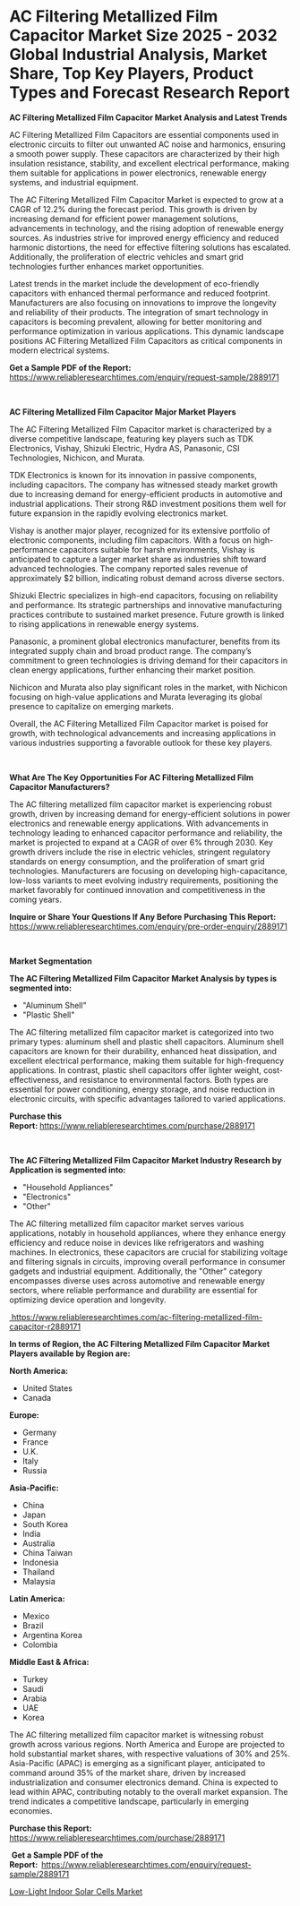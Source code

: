 <p><h1>AC Filtering Metallized Film Capacitor Market Size 2025 - 2032 Global Industrial Analysis, Market Share, Top Key Players, Product Types and Forecast Research Report</h1></p><p><strong>AC Filtering Metallized Film Capacitor Market Analysis and Latest Trends</strong></p>
<p><p>AC Filtering Metallized Film Capacitors are essential components used in electronic circuits to filter out unwanted AC noise and harmonics, ensuring a smooth power supply. These capacitors are characterized by their high insulation resistance, stability, and excellent electrical performance, making them suitable for applications in power electronics, renewable energy systems, and industrial equipment.</p><p>The AC Filtering Metallized Film Capacitor Market is expected to grow at a CAGR of 12.2% during the forecast period. This growth is driven by increasing demand for efficient power management solutions, advancements in technology, and the rising adoption of renewable energy sources. As industries strive for improved energy efficiency and reduced harmonic distortions, the need for effective filtering solutions has escalated. Additionally, the proliferation of electric vehicles and smart grid technologies further enhances market opportunities.</p><p>Latest trends in the market include the development of eco-friendly capacitors with enhanced thermal performance and reduced footprint. Manufacturers are also focusing on innovations to improve the longevity and reliability of their products. The integration of smart technology in capacitors is becoming prevalent, allowing for better monitoring and performance optimization in various applications. This dynamic landscape positions AC Filtering Metallized Film Capacitors as critical components in modern electrical systems.</p></p>
<p><strong>Get a Sample PDF of the Report:&nbsp;</strong> <a href="https://www.reliableresearchtimes.com/enquiry/request-sample/2889171?utm_campaign=3209&utm_medium=2&utm_source=Github&utm_content=ia&utm_term=14032025&utm_id=ac-filtering-metallized-film-capacitor">https://www.reliableresearchtimes.com/enquiry/request-sample/2889171</a></p>
<p>&nbsp;</p>
<p><strong>AC Filtering Metallized Film Capacitor Major Market Players</strong></p>
<p><p>The AC Filtering Metallized Film Capacitor market is characterized by a diverse competitive landscape, featuring key players such as TDK Electronics, Vishay, Shizuki Electric, Hydra AS, Panasonic, CSI Technologies, Nichicon, and Murata. </p><p>TDK Electronics is known for its innovation in passive components, including capacitors. The company has witnessed steady market growth due to increasing demand for energy-efficient products in automotive and industrial applications. Their strong R&D investment positions them well for future expansion in the rapidly evolving electronics market.</p><p>Vishay is another major player, recognized for its extensive portfolio of electronic components, including film capacitors. With a focus on high-performance capacitors suitable for harsh environments, Vishay is anticipated to capture a larger market share as industries shift toward advanced technologies. The company reported sales revenue of approximately $2 billion, indicating robust demand across diverse sectors.</p><p>Shizuki Electric specializes in high-end capacitors, focusing on reliability and performance. Its strategic partnerships and innovative manufacturing practices contribute to sustained market presence. Future growth is linked to rising applications in renewable energy systems.</p><p>Panasonic, a prominent global electronics manufacturer, benefits from its integrated supply chain and broad product range. The company’s commitment to green technologies is driving demand for their capacitors in clean energy applications, further enhancing their market position.</p><p>Nichicon and Murata also play significant roles in the market, with Nichicon focusing on high-value applications and Murata leveraging its global presence to capitalize on emerging markets.</p><p>Overall, the AC Filtering Metallized Film Capacitor market is poised for growth, with technological advancements and increasing applications in various industries supporting a favorable outlook for these key players.</p></p>
<p>&nbsp;</p>
<p><strong>What Are The Key Opportunities For AC Filtering Metallized Film Capacitor Manufacturers?</strong></p>
<p><p>The AC filtering metallized film capacitor market is experiencing robust growth, driven by increasing demand for energy-efficient solutions in power electronics and renewable energy applications. With advancements in technology leading to enhanced capacitor performance and reliability, the market is projected to expand at a CAGR of over 6% through 2030. Key growth drivers include the rise in electric vehicles, stringent regulatory standards on energy consumption, and the proliferation of smart grid technologies. Manufacturers are focusing on developing high-capacitance, low-loss variants to meet evolving industry requirements, positioning the market favorably for continued innovation and competitiveness in the coming years.</p></p>
<p><strong>Inquire or Share Your Questions If Any Before Purchasing This Report:</strong> <a href="https://www.reliableresearchtimes.com/enquiry/pre-order-enquiry/2889171?utm_campaign=3209&utm_medium=2&utm_source=Github&utm_content=ia&utm_term=14032025&utm_id=ac-filtering-metallized-film-capacitor">https://www.reliableresearchtimes.com/enquiry/pre-order-enquiry/2889171</a></p>
<p>&nbsp;</p>
<p><strong>Market Segmentation</strong></p>
<p><strong>The AC Filtering Metallized Film Capacitor Market Analysis by types is segmented into:</strong></p>
<p><ul><li>"Aluminum Shell"</li><li>"Plastic Shell"</li></ul></p>
<p><p>The AC filtering metallized film capacitor market is categorized into two primary types: aluminum shell and plastic shell capacitors. Aluminum shell capacitors are known for their durability, enhanced heat dissipation, and excellent electrical performance, making them suitable for high-frequency applications. In contrast, plastic shell capacitors offer lighter weight, cost-effectiveness, and resistance to environmental factors. Both types are essential for power conditioning, energy storage, and noise reduction in electronic circuits, with specific advantages tailored to varied applications.</p></p>
<p><strong>Purchase this Report:&nbsp;</strong><a href="https://www.reliableresearchtimes.com/purchase/2889171?utm_campaign=3209&utm_medium=2&utm_source=Github&utm_content=ia&utm_term=14032025&utm_id=ac-filtering-metallized-film-capacitor">https://www.reliableresearchtimes.com/purchase/2889171</a></p>
<p>&nbsp;</p>
<p><strong>The AC Filtering Metallized Film Capacitor Market Industry Research by Application is segmented into:</strong></p>
<p><ul><li>"Household Appliances"</li><li>"Electronics"</li><li>"Other"</li></ul></p>
<p><p>The AC filtering metallized film capacitor market serves various applications, notably in household appliances, where they enhance energy efficiency and reduce noise in devices like refrigerators and washing machines. In electronics, these capacitors are crucial for stabilizing voltage and filtering signals in circuits, improving overall performance in consumer gadgets and industrial equipment. Additionally, the "Other" category encompasses diverse uses across automotive and renewable energy sectors, where reliable performance and durability are essential for optimizing device operation and longevity.</p></p>
<p><a href="https://www.reliableresearchtimes.com/ac-filtering-metallized-film-capacitor-r2889171?utm_campaign=3209&utm_medium=2&utm_source=Github&utm_content=ia&utm_term=14032025&utm_id=ac-filtering-metallized-film-capacitor">&nbsp;https://www.reliableresearchtimes.com/ac-filtering-metallized-film-capacitor-r2889171</a></p>
<p><strong>In terms of Region, the AC Filtering Metallized Film Capacitor Market Players available by Region are:</strong></p>
<p>
    <p> <strong> North America: </strong>
        <ul>
            <li>United States</li>
            <li>Canada</li>
        </ul>
        </p> 
    <p> <strong> Europe: </strong>
        <ul>
            <li>Germany</li>
            <li>France</li>
            <li>U.K.</li>
            <li>Italy</li>
            <li>Russia</li>
        </ul>
        </p> 
    <p> <strong> Asia-Pacific: </strong>
        <ul>
            <li>China</li>
            <li>Japan</li>
            <li>South Korea</li>
            <li>India</li>
            <li>Australia</li>
            <li>China Taiwan</li>
            <li>Indonesia</li>
            <li>Thailand</li>
            <li>Malaysia</li>
        </ul>
        </p> 
    <p> <strong> Latin America: </strong>
        <ul>
            <li>Mexico</li>
            <li>Brazil</li>
            <li>Argentina Korea</li>
            <li>Colombia</li>
        </ul>
        </p> 
    <p> <strong> Middle East & Africa: </strong>
        <ul>
            <li>Turkey</li>
            <li>Saudi</li>
            <li>Arabia</li>
            <li>UAE</li>
            <li>Korea</li>
        </ul>
    </p>
    </p>
<p><p>The AC filtering metallized film capacitor market is witnessing robust growth across various regions. North America and Europe are projected to hold substantial market shares, with respective valuations of 30% and 25%. Asia-Pacific (APAC) is emerging as a significant player, anticipated to command around 35% of the market share, driven by increased industrialization and consumer electronics demand. China is expected to lead within APAC, contributing notably to the overall market expansion. The trend indicates a competitive landscape, particularly in emerging economies.</p></p>
<p><strong>Purchase this Report: </strong><a href="https://www.reliableresearchtimes.com/purchase/2889171?utm_campaign=3209&utm_medium=2&utm_source=Github&utm_content=ia&utm_term=14032025&utm_id=ac-filtering-metallized-film-capacitor">https://www.reliableresearchtimes.com/purchase/2889171</a></p>
<p>&nbsp;<strong>Get a Sample PDF of the Report:&nbsp;&nbsp;</strong><a href="https://www.reliableresearchtimes.com/enquiry/request-sample/2889171?utm_campaign=3209&utm_medium=2&utm_source=Github&utm_content=ia&utm_term=14032025&utm_id=ac-filtering-metallized-film-capacitor">https://www.reliableresearchtimes.com/enquiry/request-sample/2889171</a></p>
<p><strong></strong></p>
<p><p><a href="https://github.com/lizonbochil23/Market-Research-Report-List-1/blob/main/low-light-indoor-solar-cells-market.md?utm_campaign=3209&utm_medium=2&utm_source=Github&utm_content=ia&utm_term=14032025&utm_id=ac-filtering-metallized-film-capacitor">Low-Light Indoor Solar Cells Market</a></p></p>